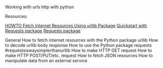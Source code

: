 Working with urls http with python

Resources:

[HOWTO Fetch Internet Resources Using urllib Package](https://docs.python.org/3/howto/urllib2.html)
[Quickstart with Requests package](https://requests.readthedocs.io/en/latest/)
[Requests package](https://pypi.org/project/requests/)


General
How to fetch internet resources with the Python package urllib
How to decode urllib body response
How to use the Python package requests #requestsiswaysimplerthanurllib
How to make HTTP GET request
How to make HTTP POST/PUT/etc. request
How to fetch JSON resources
How to manipulate data from an external service
